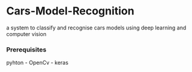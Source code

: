 # Cars-Model-Recognition
a system to classify and recognise cars models using deep learning and computer vision


### Prerequisites

pyhton - 
OpenCv - 
keras 


